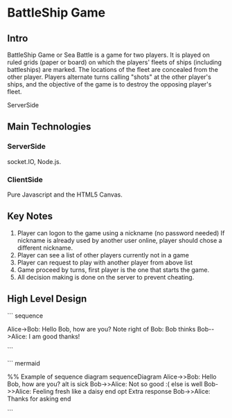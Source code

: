 # BattleShip Game

## Intro

BattleShip Game or Sea Battle​ is a game for two players. It is played on
ruled grids (paper or board) on which the players' fleets of ships (including battleships)
are marked. The locations of the fleet are concealed from the other player. Players
alternate turns calling "shots" at the other player's ships, and the objective of the game
is to destroy the opposing player's fleet.

ServerSide

## Main Technologies

### ServerSide

socket.IO, Node.js.

### ClientSide

Pure Javascript and the HTML5 Canvas.

## Key Notes

1. Player can logon to the game using a nickname (no password needed)
   If nickname is already used by another user online, player should chose a
   different nickname.
2. Player can see a list of other players currently not in a game
3. Player can request to play with another player from above list
4. Game proceed by turns, first player is the one that starts the game.
5. All decision making is done on the server to prevent cheating.

## High Level Design

​``` sequence

Alice->Bob: Hello Bob, how are you?
Note right of Bob: Bob thinks
Bob-->Alice: I am good thanks!

​```

​``` mermaid

%% Example of sequence diagram
sequenceDiagram
Alice->>Bob: Hello Bob, how are you?
alt is sick
Bob->>Alice: Not so good :(
else is well
Bob->>Alice: Feeling fresh like a daisy
end
opt Extra response
Bob->>Alice: Thanks for asking
end

​```
